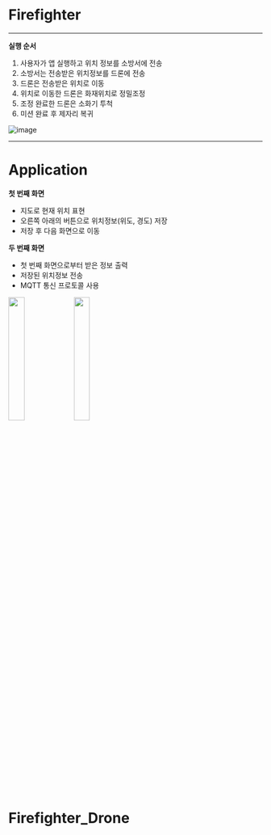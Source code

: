 # Firefighter

---

__실행 순서__
1. 사용자가 앱 실행하고 위치 정보를 소방서에 전송
2. 소방서는 전송받은 위치정보를 드론에 전송
3. 드론은 전송받은 위치로 이동
4. 위치로 이동한 드론은 화재위치로 정밀조정
5. 조정 완료한 드론은 소화기 투척
6. 미션 완료 후 제자리 복귀

![image](https://github.com/rhrnakrkawk/Project_Firefighting-Drone/assets/125804293/1e424066-bdb5-43ef-b1b1-6e79c3586325)

---

# Application

__첫 번째 화면__
- 지도로 현재 위치 표현
- 오른쪽 아래의 버튼으로 위치정보(위도, 경도) 저장
- 저장 후 다음 화면으로 이동

__두 번째 화면__
- 첫 번째 화면으로부터 받은 정보 출력
- 저장된 위치정보 전송
- MQTT 통신 프로토콜 사용

<img src = "https://github.com/rhrnakrkawk/Project_Firefighting-Drone/assets/125804293/9e411383-4e81-43bf-bf7c-b14d0be59ee1" width="25%" height="25% ">
<img src = "https://github.com/rhrnakrkawk/Project_Firefighting-Drone/assets/125804293/80735528-d988-4cf8-9b06-d9b0fc34e68c" width="25%" height="25% ">

# Firefighter_Drone
